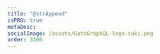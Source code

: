 ```yaml
---
title: "@strAppend"
isPRO: true
metaDesc:
socialImage: /assets/GatoGraphQL-logo-suki.png
order: 3100
---
```

